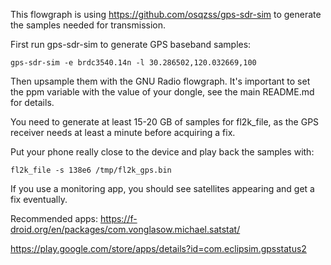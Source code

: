 This flowgraph is using https://github.com/osqzss/gps-sdr-sim to generate the
samples needed for transmission.

First run gps-sdr-sim to generate GPS baseband samples:

```
gps-sdr-sim -e brdc3540.14n -l 30.286502,120.032669,100
```

Then upsample them with the GNU Radio flowgraph. It's important to set the ppm variable with the value of your dongle, see the main README.md for details.

You need to generate at least 15-20 GB of samples for fl2k_file, as the GPS receiver needs at least a minute before acquiring a fix.

Put your phone really close to the device and play back the samples with:

```
fl2k_file -s 138e6 /tmp/fl2k_gps.bin
```

If you use a monitoring app, you should see satellites appearing and get a fix eventually.

Recommended apps:
https://f-droid.org/en/packages/com.vonglasow.michael.satstat/

https://play.google.com/store/apps/details?id=com.eclipsim.gpsstatus2
